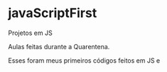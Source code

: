 # javaScriptFirst

Projetos em JS

Aulas feitas durante a Quarentena.

Esses foram meus primeiros códigos feitos em JS e 
<br>
<b></b>

